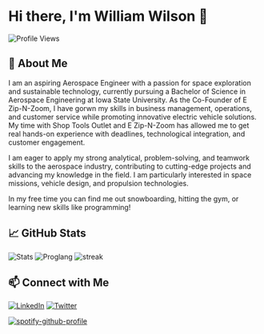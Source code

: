 # Hi there, I'm William Wilson 👋

![Profile Views](https://komarev.com/ghpvc/?username=WillWilson4&color=blue)

## 🚀 About Me

I am an aspiring Aerospace Engineer with a passion for space exploration and sustainable technology, currently pursuing a Bachelor of Science in Aerospace Engineering at Iowa State University. As the Co-Founder of E Zip-N-Zoom, I have gorwn my skills in business management, operations, and customer service while promoting innovative electric vehicle solutions. My time with Shop Tools Outlet and E Zip-N-Zoom has allowed me to get real hands-on experience with deadlines, technological integration, and customer engagement. 

I am eager to apply my strong analytical, problem-solving, and teamwork skills to the aerospace industry, contributing to cutting-edge projects and advancing my knowledge in the field. I am particularly interested in space missions, vehicle design, and propulsion technologies.

In my free time you can find me out snowboarding, hitting the gym, or learning new skills like programming!

## 📈 GitHub Stats
![Stats](https://github-readme-stats.vercel.app/api?username=WillWilson4&show_icons=true&theme=radical)
![Proglang](https://github-readme-stats.vercel.app/api/top-langs/?username=WillWilson4&layout=compact&theme=radical)
![streak](https://github-readme-streak-stats.herokuapp.com/?user=WillWilson4&theme=radical)

## 📫 Connect with Me

[![LinkedIn](https://img.shields.io/badge/LinkedIn-Profile-blue)](https://www.linkedin.com/in/williamwilson05/)
[![Twitter](https://img.shields.io/badge/Twitter-Profile-blue)](https://twitter.com/WillWil00270694)


[![spotify-github-profile](https://spotify-github-profile.kittinanx.com/api/view?uid=wilsowil&cover_image=true&theme=default&show_offline=false&background_color=121212&interchange=false)](https://github.com/kittinan/spotify-github-profile)
